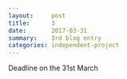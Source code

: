 ```yaml
---
layout:     post
title:      3
date:       2017-03-31
summary:    3rd blog entry
categories: independent-project
---
```


Deadline on the 31st March

